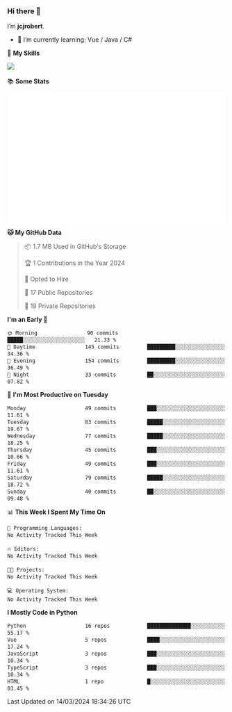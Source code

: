 ### Hi there 👋

I’m **jcjrobert**.

- 🌱 I’m currently learning: Vue / Java / C#

🌟 **My Skills**

![](https://img.shields.io/badge/-Python-3e74a2?style=flat-square&logo=Python&logoColor=fff)

📚 **Some Stats**

![](https://github.com/jcjrobert/github-stats/blob/master/generated/overview.svg)

<!--START_SECTION:waka-->
**🐱 My GitHub Data** 

> 📦 1.7 MB Used in GitHub's Storage 
 > 
> 🏆 1 Contributions in the Year 2024
 > 
> 💼 Opted to Hire
 > 
> 📜 17 Public Repositories 
 > 
> 🔑 19 Private Repositories 
 > 
**I'm an Early 🐤** 

```text
🌞 Morning                90 commits          █████░░░░░░░░░░░░░░░░░░░░   21.33 % 
🌆 Daytime                145 commits         █████████░░░░░░░░░░░░░░░░   34.36 % 
🌃 Evening                154 commits         █████████░░░░░░░░░░░░░░░░   36.49 % 
🌙 Night                  33 commits          ██░░░░░░░░░░░░░░░░░░░░░░░   07.82 % 
```
📅 **I'm Most Productive on Tuesday** 

```text
Monday                   49 commits          ███░░░░░░░░░░░░░░░░░░░░░░   11.61 % 
Tuesday                  83 commits          █████░░░░░░░░░░░░░░░░░░░░   19.67 % 
Wednesday                77 commits          █████░░░░░░░░░░░░░░░░░░░░   18.25 % 
Thursday                 45 commits          ███░░░░░░░░░░░░░░░░░░░░░░   10.66 % 
Friday                   49 commits          ███░░░░░░░░░░░░░░░░░░░░░░   11.61 % 
Saturday                 79 commits          █████░░░░░░░░░░░░░░░░░░░░   18.72 % 
Sunday                   40 commits          ██░░░░░░░░░░░░░░░░░░░░░░░   09.48 % 
```


📊 **This Week I Spent My Time On** 

```text
💬 Programming Languages: 
No Activity Tracked This Week

🔥 Editors: 
No Activity Tracked This Week

🐱‍💻 Projects: 
No Activity Tracked This Week

💻 Operating System: 
No Activity Tracked This Week
```

**I Mostly Code in Python** 

```text
Python                   16 repos            ██████████████░░░░░░░░░░░   55.17 % 
Vue                      5 repos             ████░░░░░░░░░░░░░░░░░░░░░   17.24 % 
JavaScript               3 repos             ███░░░░░░░░░░░░░░░░░░░░░░   10.34 % 
TypeScript               3 repos             ███░░░░░░░░░░░░░░░░░░░░░░   10.34 % 
HTML                     1 repo              █░░░░░░░░░░░░░░░░░░░░░░░░   03.45 % 
```




 Last Updated on 14/03/2024 18:34:26 UTC
<!--END_SECTION:waka-->
